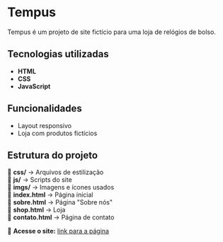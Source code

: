 # Tempus

Tempus é um projeto de site fictício para uma loja de relógios de bolso.

## Tecnologias utilizadas
- **HTML**
- **CSS**
- **JavaScript**

## Funcionalidades
- Layout responsivo
- Loja com produtos fictícios

## Estrutura do projeto
📁 **css/** → Arquivos de estilização  
📁 **js/** → Scripts do site  
📁 **imgs/** → Imagens e ícones usados  
📄 **index.html** → Página inicial  
📄 **sobre.html** → Página "Sobre nós"  
📄 **shop.html** → Loja  
📄 **contato.html** → Página de contato  


🔗 **Acesse o site:** [link para a página](https://matheusfranca10.github.io/tempus)
